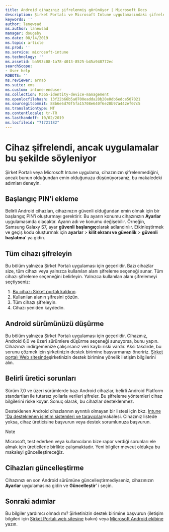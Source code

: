 ```yaml
---
title: Android cihazınız şifrelenmiş görünüyor | Microsoft Docs
description: Şirket Portalı ve Microsoft Intune uygulamasındaki şifreleme durumunu çözümleyin
keywords: ''
author: lenewsad
ms.author: lanewsad
manager: dougeby
ms.date: 08/14/2019
ms.topic: article
ms.prod: ''
ms.service: microsoft-intune
ms.technology: ''
ms.assetid: ba593c08-1a78-4013-8525-b45a948772ec
searchScope:
- User help
ROBOTS: ''
ms.reviewer: arnab
ms.suite: ems
ms.custom: intune-enduser
ms.collection: M365-identity-device-management
ms.openlocfilehash: 13f22b66b5a0700eadda28b20e0db6edce507021
ms.sourcegitcommit: 88b6e6d70f5fa15708e640f6e20b97a442ef07c5
ms.translationtype: MT
ms.contentlocale: tr-TR
ms.lasthandoff: 10/02/2019
ms.locfileid: "71721182"
---
```

# <a name="device-encrypted-but-apps-say-otherwise"></a>Cihaz şifrelendi, ancak uygulamalar bu şekilde söyleniyor

Şirket Portalı veya Microsoft Intune uygulama, cihazınızın şifrelenmediğini, ancak bunun olduğundan emin olduğunuzu düşünüyorsanız, bu makaledeki adımları deneyin.  

## <a name="add-a-startup-pin"></a>Başlangıç PIN’i ekleme

Belirli Android cihazları, cihazınızın güvenli olduğundan emin olmak için bir başlangıç PIN’i oluşturmayı gerektirir. Bu ayarın konumu cihazınızın **Ayarlar** uygulamasında olacaktır. Ayarın adı ve konumu değişebilir. Örneğin, Samsung Galaxy S7, ayar **güvenli başlangıç**olarak adlandırılır. Etkinleştirmek ve geçiş kodu oluşturmak için **ayarlar** > **kilit ekranı ve güvenlik** > **güvenli başlatma**' ya gidin.  

## <a name="encrypt-the-entire-device"></a>Tüm cihazı şifreleyin

Bu bölüm yalnızca Şirket Portalı uygulaması için geçerlidir. Bazı cihazlar size, tüm cihazı veya yalnızca kullanılan alanı şifreleme seçeneği sunar. Tüm cihazı şifreleme seçeneğini belirleyin. Yalnızca kullanılan alanı şifrelemeyi seçtiyseniz:

1. [Bu cihazı Şirket portalı kaldırın](unenroll-your-device-from-intune-android.md).
2. Kullanılan alanın şifresini çözün.  
3. Tüm cihazı şifreleyin.  
4. Cihazı yeniden kaydedin.  

## <a name="downgrade-your-version-of-android"></a>Android sürümünüzü düşürme

Bu bölüm yalnızca Şirket Portalı uygulaması için geçerlidir. Cihazınız, Android 6,0 ve üzeri sürümlere düşürme seçeneği sunuyorsa, bunu yapın. Cihazınızı indirgemenize çalışırsanız veri kaybı riski vardır. Aksi takdirde, bu sorunu çözmek için şirketinizin destek birimine başvurmanızı öneririz. [Şirket portalı Web sitesinde](https://go.microsoft.com/fwlink/?linkid=2010980)şirketinizin destek birimine yönelik iletişim bilgilerini alın.  

## <a name="specific-manufacturer-issues"></a>Belirli üretici sorunları

Sürüm 7,0 ve üzeri sürümlerde bazı Android cihazlar, belirli Android Platform standartları ile tutarsız yollarla verileri şifreler. Bu şifreleme yöntemleri cihaz bilgilerini riske koyar. Sonuç olarak, bu cihazlar desteklenmez.

Desteklenen Android cihazlarının ayrıntılı olmayan bir listesi için bkz. [Intune 'Da desteklenen işletim sistemleri ve tarayıcılar](https://docs.microsoft.com/intune/fundamentals/supported-devices-browsers#supported-samsung-knox-standard-devices)makalesi. Cihazınız listede yoksa, cihaz üreticisine başvurun veya destek sorumlunuza başvurun.

> [!Note]
> Microsoft, test ederken veya kullanıcıların bize rapor verdiği sorunları ele almak için üreticilerle birlikte çalışmaktadır. Yeni bilgiler mevcut oldukça bu makaleyi güncelleştireceğiz.

## <a name="update-devices"></a>Cihazları güncelleştirme

Cihazınızı en son Android sürümüne güncelleştirmediyseniz, cihazınızın **Ayarlar** uygulamasına gidin ve **Güncelleştir**' i seçin.  

## <a name="next-steps"></a>Sonraki adımlar

Bu bilgiler yardımcı olmadı mı? Şirketinizin destek birimine başvurun (iletişim bilgileri için [Şirket Portalı web sitesine](https://go.microsoft.com/fwlink/?linkid=2010980) bakın) veya <a href="mailto:wintunedroidfbk@microsoft.com?subject=I'm having trouble with enrolling my Android device&body=Describe the issue you're experiencing here.">Microsoft Android ekibine</a> yazın.  
